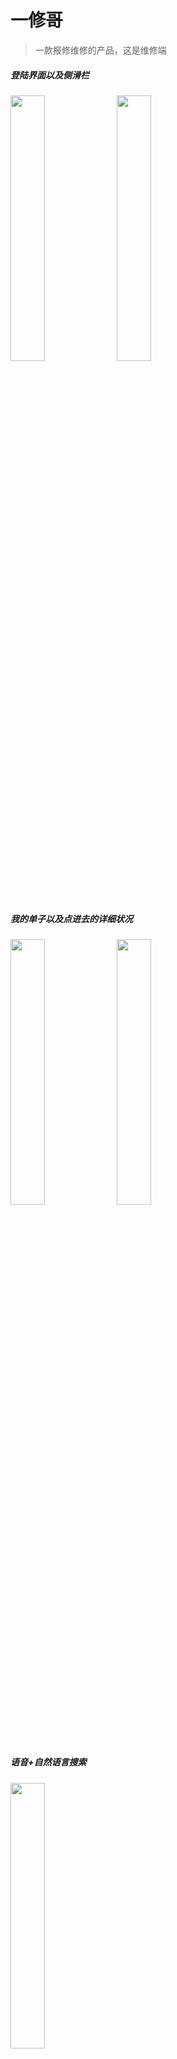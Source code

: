 # 一修哥
>一款报修维修的产品，这是维修端

##### 登陆界面以及侧滑栏

 <img src="http://7xkl1b.com1.z0.glb.clouddn.com/yixiuge_t1.png" width="33%" height="33%"> <img src="http://7xkl1b.com1.z0.glb.clouddn.com/yixiuge_t2.jpg" width="33%" height="33%">
 
##### 我的单子以及点进去的详细状况

 <img src="http://7xkl1b.com1.z0.glb.clouddn.com/yixiuge_t3.png" width="33%" height="33%">  <img src="http://7xkl1b.com1.z0.glb.clouddn.com/yixiuge_t4.png" width="33%" height="33%">
 
##### 语音+自然语言搜索

 <img src="http://7xkl1b.com1.z0.glb.clouddn.com/yixiuge_t5.png" width="33%" height="33%"> 
